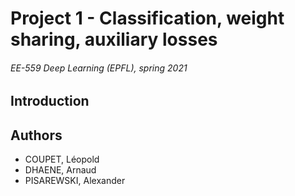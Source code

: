 # Project 1 - Classification, weight sharing, auxiliary losses

###### EE-559 Deep Learning (EPFL), spring 2021

## Introduction

## Authors

* COUPET, Léopold
* DHAENE, Arnaud
* PISAREWSKI, Alexander
